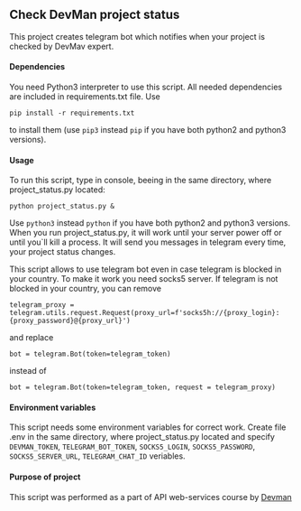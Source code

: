 ## Check DevMan project status
This project creates telegram bot which notifies when your project is checked by DevMav expert.

#### Dependencies
You need Python3 interpreter to use this script. All needed dependencies are included in requirements.txt file. Use 
```
pip install -r requirements.txt
```
to install them (use `pip3` instead `pip`  if you have both python2 and python3 versions).

#### Usage
To run this script, type in console, beeing in the same directory, where project_status.py located:
```
python project_status.py &
```
Use `python3` instead `python` if you have both python2 and python3 versions.
When you run project_status.py, it will work until your server power off or until you`ll kill a process. It will send you messages in telegram every time, your project status changes.

This script allows to use telegram bot even in case telegram is blocked in your country. To make it work you need socks5 server. If telegram is not blocked in your country, you can remove 
``` 
telegram_proxy = telegram.utils.request.Request(proxy_url=f'socks5h://{proxy_login}:{proxy_password}@{proxy_url}') 
```
and replace
``` 
bot = telegram.Bot(token=telegram_token) 
```
instead of 
```
bot = telegram.Bot(token=telegram_token, request = telegram_proxy)
```


#### Environment variables
This script needs some environment variables for correct work. Create file .env in the same directory, where project_status.py located and specify `DEVMAN_TOKEN`, `TELEGRAM_BOT_TOKEN`, `SOCKS5_LOGIN`, `SOCKS5_PASSWORD`, `SOCKS5_SERVER_URL`, `TELEGRAM_CHAT_ID` veriables.


#### Purpose of project
This script was performed as a part of API web-services course by [Devman](https://dvmn.org/modules)
